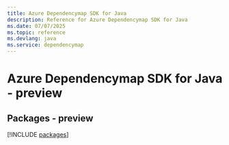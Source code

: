```yaml
---
title: Azure Dependencymap SDK for Java
description: Reference for Azure Dependencymap SDK for Java
ms.date: 07/07/2025
ms.topic: reference
ms.devlang: java
ms.service: dependencymap
---
```

# Azure Dependencymap SDK for Java - preview
## Packages - preview
[!INCLUDE [packages](dependencymap-index.md)]
